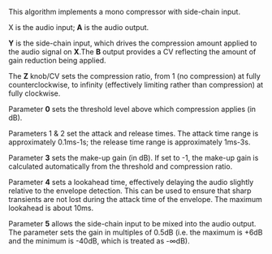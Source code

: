 
This algorithm implements a mono compressor with side-chain input.

X is the audio input; **A** is the audio output.

**Y** is the side-chain input, which drives the compression amount applied to the audio signal on **X**.The **B** output provides a
CV reflecting the amount of gain reduction being applied.

The **Z** knob/CV sets the compression ratio, from 1 (no compression) at fully counterclockwise, to infinity (effectively
limiting rather than compression) at fully clockwise.

Parameter **0** sets the threshold level above which compression applies (in dB).

Parameters 1 & 2 set the attack and release times. The attack time range is approximately 0.1ms-1s; the release time
range is approximately 1ms-3s.

Parameter **3** sets the make-up gain (in dB). If set to -1, the make-up gain is calculated automatically from the threshold
and compression ratio.

Parameter **4** sets a lookahead time, effectively delaying the audio slightly relative to the envelope detection. This can
be used to ensure that sharp transients are not lost during the attack time of the envelope. The maximum lookahead is
about 10ms.

Parameter **5** allows the side-chain input to be mixed into the audio output. The parameter sets the gain in multiples of
0.5dB (i.e. the maximum is +6dB and the minimum is -40dB, which is treated as -∞dB).
